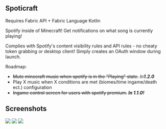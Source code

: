 Spoticraft
----------

Requires Fabric API + Fabric Language Kotlin

Spotify inside of Minecraft! Get notifications on what song is currently playing!

Complies with Spotify's content visibility rules and API rules - no cheaty token grabbing or desktop client! Simply creates an OAuth window during launch.

Roadmap:

*   ~~Mute minecraft music when spotify is in the "Playing" state.~~ _In**1.2.0**_
*   Play X music when X conditions are met (biomes/time ingame/death ect.) configuration
*   ~~Ingame control screen for users with spotify premium.~~ _**In 1.1.0!**_

Screenshots
-----------

![](https://user-images.githubusercontent.com/93472213/193369491-f56bafc9-5174-4c9e-9ef2-3f67bf7a0768.png) ![](https://user-images.githubusercontent.com/93472213/192795951-033358cd-062d-4b8d-af1b-d4f10a99f4e4.png) ![](https://user-images.githubusercontent.com/93472213/192795959-d50ad001-957a-4126-8162-c6dce35c4fe5.png)